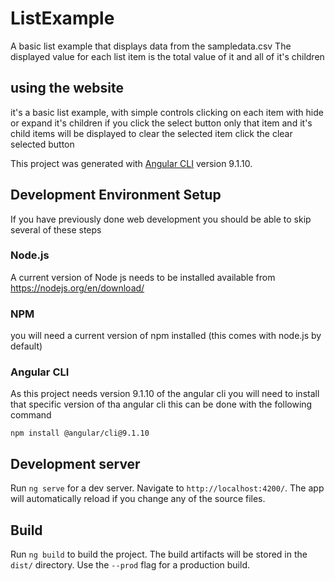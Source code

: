 # ListExample
A basic list example that displays data from the sampledata.csv
The displayed value for each list item is the total value of it and all of it's children

## using the website
it's a basic list example, with simple controls
clicking on each item with hide or expand it's children
if you click the select button only that item and it's child items will be displayed
to clear the selected item click the clear selected button


This project was generated with [Angular CLI](https://github.com/angular/angular-cli) version 9.1.10.

## Development Environment Setup
If you have previously done web development you should be able to skip several of these steps
### Node.js
A current version of Node js needs to be installed
available from https://nodejs.org/en/download/

### NPM
you will need a current version of npm installed (this comes with node.js by default)

### Angular CLI
As this project needs version 9.1.10 of the angular cli you will need to install that specific version of tha angular cli
this can be done with the following command
```
npm install @angular/cli@9.1.10
```



## Development server
Run `ng serve` for a dev server. Navigate to `http://localhost:4200/`. The app will automatically reload if you change any of the source files.


## Build
Run `ng build` to build the project. The build artifacts will be stored in the `dist/` directory. Use the `--prod` flag for a production build.
